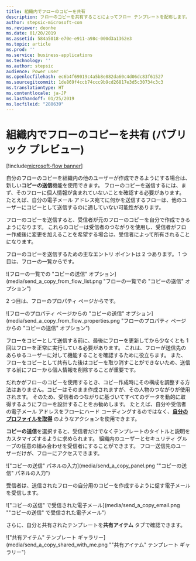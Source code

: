 ```yaml
---
title: 組織内でフローのコピーを共有
description: フローのコピーを共有することによってフロー テンプレートを配布します。
author: stepsic-microsoft-com
ms.reviewer: deonhe
ms.date: 01/20/2019
ms.assetid: 584a5018-e70e-e911-a98c-000d3a1362e3
ms.topic: article
ms.prod: ''
ms.service: business-applications
ms.technology: ''
ms.author: stepsic
audience: Power user
ms.openlocfilehash: ec6b4f69019c4a5b8e882da60c4d06dc83f61527
ms.sourcegitcommit: 1de869f4ccb74ccc9b9cd26817e3d5c30734c3c3
ms.translationtype: HT
ms.contentlocale: ja-JP
ms.lasthandoff: 01/25/2019
ms.locfileid: "288639"
---
```

# <a name="share-copies-of-flows-inside-organizations-public-preview"></a>組織内でフローのコピーを共有 (パブリック プレビュー)


[!include[microsoft-flow banner](../includes/microsoft-flow.md)]

自分のフローのコピーを組織内の他のユーザーが作成できるようにする場合は、新しい**コピーの送信**機能を使用できます。 フローのコピーを送信するには、まず、そのフローに個人情報が含まれていないことを確認する必要があります。 たとえば、自分の電子メール アドレス宛てに何かを送信するフローは、他のユーザーにコピーとして送信するのに適していない可能性があります。

フローのコピーを送信すると、受信者が元のフローのコピーを自分で作成できるようになります。 これらのコピーは受信者のつながりを使用し、受信者がフロー作成後に変更を加えることを希望する場合は、受信者によって所有されることになります。

フローのコピーを送信するための主なエントリ ポイントは 2 つあります。 1 つ目は、フローの一覧からです。

![フローの一覧での "コピーの送信" オプション](media/send_a_copy_from_flow_list.png "フローの一覧での "コピーの送信" オプション")

2 つ目は、フローのプロパティ ページからです。

![フローのプロパティ ページからの "コピーの送信" オプション](media/send_a_copy_from_flow_properties.png "フローのプロパティ ページからの "コピーの送信" オプション")

フローをコピーとして送信する前に、最後にフローを更新してから少なくとも 1 回はフローを正常に実行している必要があります。 これは、フローが送信先のあらゆるユーザーに対して機能することを確認するために役立ちます。 また、フローをコピーとして共有した後はコピーを取り消すことができないため、送信する前にフローから個人情報を削除することが重要です。

だれかがフローのコピーを使用するとき、コピー作成時にその構成を調整する方法はありません。コピーはそのまま作成されますが、その人物のつながりが使用されます。 そのため、受信者のつながりに基づいてすべてのデータを動的に取得するようにフローを設計することをお勧めします。 たとえば、自分や受信者の電子メール アドレスをフローにハード コーディングするのではなく、**[自分のプロファイルを取得](https://docs.microsoft.com/connectors/office365users/#get-my-profile--v2-)** のようなアクションを使用できます。

**コピーの送信**を選択すると、受信者だけでなくテンプレートのタイトルと説明をカスタマイズするように求められます。 組織内のユーザーとセキュリティ グループの任意の組み合わせを受信者にすることができます。 フロー送信先のユーザーだけが、フローにアクセスできます。

!["コピーの送信" パネルの入力](media/send_a_copy_panel.png ""コピーの送信" パネルの入力")

受信者は、送信されたフローの自分用のコピーを作成するように促す電子メールを受信します。

!["コピーの送信" で受信された電子メール](media/send_a_copy_email.png ""コピーの送信" で受信された電子メール")

さらに、自分と共有されたテンプレートを**共有アイテム** タブで確認できます。

!["共有アイテム" テンプレート ギャラリー](media/send_a_copy_shared_with_me.png ""共有アイテム" テンプレート ギャラリー")
